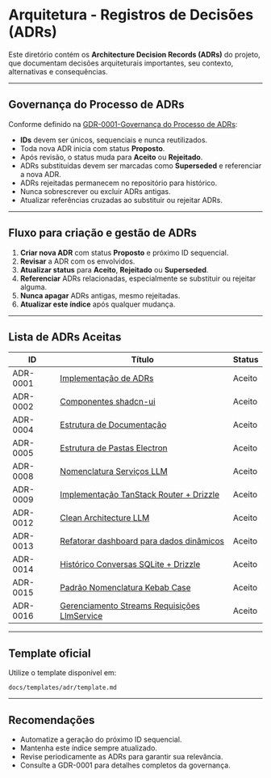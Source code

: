 # Arquitetura - Registros de Decisões (ADRs)

Este diretório contém os **Architecture Decision Records (ADRs)** do projeto, que documentam decisões arquiteturais importantes, seu contexto, alternativas e consequências.

---

## Governança do Processo de ADRs

Conforme definido na [GDR-0001-Governança do Processo de ADRs](../gdr/GDR-0001-Governanca-Processo-ADRs.md):

- **IDs** devem ser únicos, sequenciais e nunca reutilizados.
- Toda nova ADR inicia com status **Proposto**.
- Após revisão, o status muda para **Aceito** ou **Rejeitado**.
- ADRs substituídas devem ser marcadas como **Superseded** e referenciar a nova ADR.
- ADRs rejeitadas permanecem no repositório para histórico.
- Nunca sobrescrever ou excluir ADRs antigas.
- Atualizar referências cruzadas ao substituir ou rejeitar ADRs.

---

## Fluxo para criação e gestão de ADRs

1. **Criar nova ADR** com status **Proposto** e próximo ID sequencial.
2. **Revisar** a ADR com os envolvidos.
3. **Atualizar status** para **Aceito**, **Rejeitado** ou **Superseded**.
4. **Referenciar** ADRs relacionadas, especialmente se substituir ou rejeitar alguma.
5. **Nunca apagar** ADRs antigas, mesmo rejeitadas.
6. **Atualizar este índice** após qualquer mudança.

---

## Lista de ADRs Aceitas

| ID        | Título                                                                 | Status     |
|-----------|------------------------------------------------------------------------|------------|
| ADR-0001  | [Implementação de ADRs](./ADR-0001-Implementacao-de-ADRs.md)           | Aceito     |
| ADR-0002  | [Componentes shadcn-ui](./ADR-0002-Componentes-shadcn-ui.md)           | Aceito     |
| ADR-0004  | [Estrutura de Documentação](./ADR-0004-Estrutura-de-Documentacao.md)   | Aceito     |
| ADR-0005  | [Estrutura de Pastas Electron](./ADR-0005-Estrutura-de-Pastas-Electron.md) | Aceito     |
| ADR-0008  | [Nomenclatura Serviços LLM](./ADR-0008-Nomenclatura-Servicos-LLM.md)   | Aceito     |
| ADR-0009  | [Implementação TanStack Router + Drizzle](./ADR-0009-Implementacao-TanStack-Router-Drizzle.md) | Aceito     |
| ADR-0012  | [Clean Architecture LLM](./ADR-0012-Clean-Architecture-LLM.md)         | Aceito     |
| ADR-0013  | [Refatorar dashboard para dados dinâmicos](./ADR-0013-Refatorar-dashboard-para-dados-dinamicos.md) | Aceito     |
| ADR-0014  | [Histórico Conversas SQLite + Drizzle](./ADR-0014-Historico-Conversas-SQLite-Drizzle.md) | Aceito     |
| ADR-0015  | [Padrão Nomenclatura Kebab Case](./ADR-0015-Padrao-Nomenclatura-Kebab-Case.md) | Aceito     |
| ADR-0016  | [Gerenciamento Streams Requisições LlmService](./ADR-0016-Gerenciamento-Streams-Requisicoes-LlmService.md) | Aceito     |

---

## Template oficial

Utilize o template disponível em:

`docs/templates/adr/template.md`

---

## Recomendações

- Automatize a geração do próximo ID sequencial.
- Mantenha este índice sempre atualizado.
- Revise periodicamente as ADRs para garantir sua relevância.
- Consulte a GDR-0001 para detalhes completos da governança.